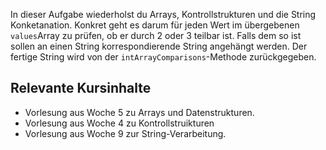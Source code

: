 In dieser Aufgabe wiederholst du Arrays, Kontrollstrukturen und die String Konketanation. Konkret geht es darum für jeden Wert im übergebenen `values`Array zu prüfen, ob er durch 2 oder 3 teilbar ist. Falls dem so ist sollen an einen String korrespondierende String angehängt werden. Der fertige String wird von der `intArrayComparisons`-Methode zurückgegeben.

## Relevante Kursinhalte
- Vorlesung aus Woche 5 zu Arrays und Datenstrukturen.
- Vorlesung aus Woche 4 zu Kontrollstruikturen
- Vorlesung aus Woche 9 zur String-Verarbeitung.
